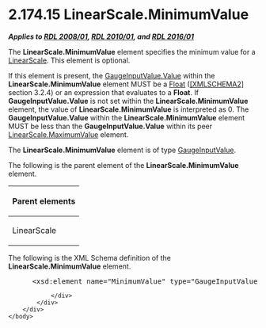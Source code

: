 <html dir="LTR" xmlns:mshelp="http://msdn.microsoft.com/mshelp" xmlns:ddue="http://ddue.schemas.microsoft.com/authoring/2003/5" xmlns:xlink="http://www.w3.org/1999/xlink" xmlns:tool="http://www.microsoft.com/tooltip">
    <head>
        <meta http-equiv="Content-Type" content="text/html; CHARSET=utf-8"></meta>
        <meta name="save" content="history"></meta>
        <title>2.174.15 LinearScale.MinimumValue</title>
        <xml>
            <mshelp:toctitle title="2.174.15 LinearScale.MinimumValue"></mshelp:toctitle>
            <mshelp:rltitle title="[MS-RDL]: LinearScale.MinimumValue"></mshelp:rltitle>
            <mshelp:keyword index="A" term="5ae0798c-ca89-4043-ae60-eaf4a7051111"></mshelp:keyword>
            <mshelp:attr name="DCSext.ContentType" value="open specification"></mshelp:attr>
            <mshelp:attr name="AssetID" value="5ae0798c-ca89-4043-ae60-eaf4a7051111"></mshelp:attr>
            <mshelp:attr name="TopicType" value="kbRef"></mshelp:attr>
            <mshelp:attr name="DCSext.Title" value="[MS-RDL]: LinearScale.MinimumValue" />
        </xml>
    </head>
    <body>
        <div id="header">
            <h1 class="heading">2.174.15 LinearScale.MinimumValue</h1>
        </div>
        <div id="mainSection">
            <div id="mainBody">
                <div id="allHistory" class="saveHistory"></div>
                <div id="sectionSection0" class="section" name="collapseableSection">
                    

<p><b><i>Applies to </i></b><a href="1e855f94-4617-47e4-b89e-0856c6cb420f.md"><b><i>RDL 2008/01</i></b></a><b><i>,
</i></b><a href="3428e690-a348-4ec7-8a6a-8efb42d2cdee.md"><b><i>RDL 2010/01</i></b></a><b><i>,
and </i></b><a href="52ce3983-2bfc-4e72-9359-42aaf5fe4509.md"><b><i>RDL 2016/01</i></b></a></p>

<p>The <b>LinearScale.MinimumValue</b> element specifies the
minimum value for a <a href="744f8b40-7ad5-4652-94a1-76ae5df59389.md">LinearScale</a>.
This element is optional. </p>

<p>If this element is present, the <a href="06a94f35-767a-4bd5-8a05-f54d1f6831e2.md">GaugeInputValue.Value</a>
within the <b>LinearScale.MinimumValue</b> element MUST be a <a href="c7d0946f-992e-4abc-a304-09b53e030692.md">Float</a> (<a href="https://go.microsoft.com/fwlink/?LinkId=90610">[XMLSCHEMA2]</a> section
3.2.4) or an expression that evaluates to a <b>Float</b>. If <b>GaugeInputValue.Value</b>
is not set within the <b>LinearScale.MinimumValue</b> element, the value of <b>LinearScale.MinimumValue</b>
is interpreted as 0. The <b>GaugeInputValue.Value</b> within the <b>LinearScale.MinimumValue</b>
element MUST be less than the <b>GaugeInputValue.Value</b> within its peer <a href="38b5bf49-e57f-4a2a-96b8-70d812cdc626.md">LinearScale.MaximumValue</a>
element.</p>

<p>The <b>LinearScale.MinimumValue</b> element is of type <a href="9463d0dc-2309-420e-994e-47562e7670a1.md">GaugeInputValue</a>.</p>

<p>The following is the parent element of the <b>LinearScale.MinimumValue</b>
element.</p>

<table>
 <thead>
  <tr>
   <th>
   <p>Parent elements</p>
   </th>
  </tr>
 </thead>
 <tr>
  <td>
  <p>LinearScale</p>
  </td>
 </tr>
</table>

<p>The following is the XML Schema definition of the <b>LinearScale.MinimumValue</b>
element.</p>

<dl>
<dd>
<div><pre> &lt;xsd:element name=&quot;MinimumValue&quot; type=&quot;GaugeInputValueType&quot; minOccurs=&quot;0&quot; /&gt;
</pre></div>
</dd></dl>


                </div>
            </div>
        </div>
    </body>
</html>